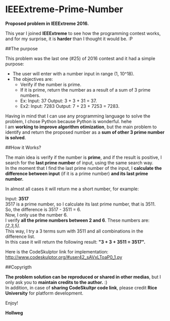 # IEEExtreme-Prime-Number
**Proposed problem in IEEExtreme 2016.**

This year I joined **IEEExtreme** to see how the programming contest works, and for my surprise, it is **harder** than I thought it would be. :P

##The purpose

This problem was the last one (#25) of 2016 contest and it had a simple purpose:

* The user will enter with a number input in range (1, 10^18).
* The objectives are:
    * Verify if the number is prime.
    * If it is prime, return the number as a result of a sum of 3 prime numbers.
    * Ex: Input: 37       Output: 3 + 3 + 31 = 37.
    * Ex2: Input: 7283    Output: 7 + 23 + 7253 = 7283.

Having in mind that I can use any programming language to solve the problem, I chose Python because Python is wonderful. hehe </br>
I am **working to improve algorithm otimization**, but the main problem to identify and return the proposed number as a **sum of other 3 prime number is solved**.

##How it Works?

The main idea is verify if the number is **prime**, and if the result is positive, I search for the **last prime number** of input, using the same search way. </br>
In the moment that I find the last prime number of the input, I **calculate the difference between input** (if it is a prime number) **and its last prime number.** </br>

In almost all cases it will return me a short number, for example: 

Input: **3517** </br>
3517 is a prime number, so I calculate its last prime number, that is 3511. </br>
So, the difference is 3517 - 3511 = 6. </br>
Now, I only use the number 6. </br>
I verify **all the prime numbers between 2 and 6**. These numbers are: _[2,3,5]_. </br>
This way, I try a 3 terms sum with 3511 and all combinations in the difference list. </br>
In this case it will return the following result: **"3 + 3 + 3511 = 3517".** </br>
 
Here is the CodeSkulptor link for implementation:
http://www.codeskulptor.org/#user42_sAVxLToaP0_1.py

##Copyrigth

**The problem solution can be reproduced or shared in other medias**, but I only ask you to **maintain credits to the author.** :) </br>
In addition, in case of **sharing CodeSkultpr code link**, please credit **Rice University** for platform development. 


Enjoy!

**Hollweg**


